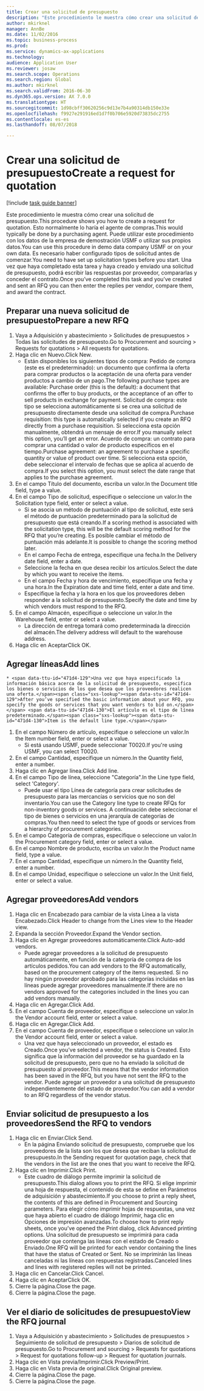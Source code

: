 ```yaml
--- 
title: Crear una solicitud de presupuesto
description: "Este procedimiento le muestra cómo crear una solicitud de presupuesto."
author: mkirknel
manager: AnnBe
ms.date: 11/02/2016
ms.topic: business-process
ms.prod: 
ms.service: dynamics-ax-applications
ms.technology: 
audience: Application User
ms.reviewer: josaw
ms.search.scope: Operations
ms.search.region: Global
ms.author: mkirknel
ms.search.validFrom: 2016-06-30
ms.dyn365.ops.version: AX 7.0.0
ms.translationtype: HT
ms.sourcegitcommit: 1d98cbff30620256c9d13e7b4a90314db150e33e
ms.openlocfilehash: f9927e291916ed1d7f0b706e5920d73835dc2755
ms.contentlocale: es-es
ms.lasthandoff: 08/07/2018

---
```

# <a name="create-a-request-for-quotation"></a><span data-ttu-id="471d4-103">Crear una solicitud de presupuesto</span><span class="sxs-lookup"><span data-stu-id="471d4-103">Create a request for quotation</span></span>

[!include [task guide banner](../../includes/task-guide-banner.md)]

<span data-ttu-id="471d4-104">Este procedimiento le muestra cómo crear una solicitud de presupuesto.</span><span class="sxs-lookup"><span data-stu-id="471d4-104">This procedure shows you how to create a request for quotation.</span></span> <span data-ttu-id="471d4-105">Esto normalmente lo haría el agente de compras.</span><span class="sxs-lookup"><span data-stu-id="471d4-105">This would typically be done by a purchasing agent.</span></span> <span data-ttu-id="471d4-106">Puede utilizar este procedimiento con los datos de la empresa de demostración USMF o utilizar sus propios datos.</span><span class="sxs-lookup"><span data-stu-id="471d4-106">You can use this procedure in demo data company USMF or on your own data.</span></span> <span data-ttu-id="471d4-107">Es necesario haber configurado tipos de solicitud antes de comenzar.</span><span class="sxs-lookup"><span data-stu-id="471d4-107">You need to have set up solicitation types before you start.</span></span> <span data-ttu-id="471d4-108">Una vez que haya completado esta tarea y haya creado y enviado una solicitud de presupuesto, podrá escribir las respuestas por proveedor, compararlas y conceder el contrato.</span><span class="sxs-lookup"><span data-stu-id="471d4-108">Once you’ve completed this task and you’ve created and sent an RFQ you can then enter the replies per vendor, compare them, and award the contract.</span></span>


## <a name="prepare-a-new-rfq"></a><span data-ttu-id="471d4-109">Preparar una nueva solicitud de presupuesto</span><span class="sxs-lookup"><span data-stu-id="471d4-109">Prepare a new RFQ</span></span>
1. <span data-ttu-id="471d4-110">Vaya a Adquisición y abastecimiento > Solicitudes de presupuestos > Todas las solicitudes de presupuesto.</span><span class="sxs-lookup"><span data-stu-id="471d4-110">Go to Procurement and sourcing > Requests for quotations > All requests for quotations.</span></span>
2. <span data-ttu-id="471d4-111">Haga clic en Nuevo.</span><span class="sxs-lookup"><span data-stu-id="471d4-111">Click New.</span></span>
    * <span data-ttu-id="471d4-112">Están disponibles los siguientes tipos de compra: Pedido de compra (este es el predeterminado): un documento que confirma la oferta para comprar productos o la aceptación de una oferta para vender productos a cambio de un pago.</span><span class="sxs-lookup"><span data-stu-id="471d4-112">The following purchase types are available: Purchase order (this is the default): a document that confirms the offer to buy products, or the acceptance of an offer to sell products in exchange for payment.</span></span> <span data-ttu-id="471d4-113">Solicitud de compra: este tipo se selecciona automáticamente si se crea una solicitud de presupuesto directamente desde una solicitud de compra.</span><span class="sxs-lookup"><span data-stu-id="471d4-113">Purchase requisition: this type is automatically selected if you create an RFQ directly from a purchase requisition.</span></span> <span data-ttu-id="471d4-114">Si selecciona esta opción manualmente, obtendrá un mensaje de error.</span><span class="sxs-lookup"><span data-stu-id="471d4-114">If you manually select this option, you’ll get an error.</span></span> <span data-ttu-id="471d4-115">Acuerdo de compra: un contrato para comprar una cantidad o valor de producto específicos en el tiempo.</span><span class="sxs-lookup"><span data-stu-id="471d4-115">Purchase agreement: an agreement to purchase a specific quantity or value of product over time.</span></span> <span data-ttu-id="471d4-116">Si selecciona esta opción, debe seleccionar el intervalo de fechas que se aplica al acuerdo de compra.</span><span class="sxs-lookup"><span data-stu-id="471d4-116">If you select this option, you must select the date range that applies to the purchase agreement.</span></span>  
3. <span data-ttu-id="471d4-117">En el campo Título del documento, escriba un valor.</span><span class="sxs-lookup"><span data-stu-id="471d4-117">In the Document title field, type a value.</span></span>
4. <span data-ttu-id="471d4-118">En el campo Tipo de solicitud, especifique o seleccione un valor.</span><span class="sxs-lookup"><span data-stu-id="471d4-118">In the Solicitation type field, enter or select a value.</span></span>
    * <span data-ttu-id="471d4-119">Si se asocia un método de puntuación al tipo de solicitud, este será el método de puntuación predeterminado para la solicitud de presupuesto que está creando.</span><span class="sxs-lookup"><span data-stu-id="471d4-119">If a scoring method is associated with the solicitation type, this will be the default scoring method for the RFQ that you’re creating.</span></span> <span data-ttu-id="471d4-120">Es posible cambiar el método de puntuación más adelante.</span><span class="sxs-lookup"><span data-stu-id="471d4-120">It is possible to change the scoring method later.</span></span>  
    * <span data-ttu-id="471d4-121">En el campo Fecha de entrega, especifique una fecha.</span><span class="sxs-lookup"><span data-stu-id="471d4-121">In the Delivery date field, enter a date.</span></span>  
    * <span data-ttu-id="471d4-122">Seleccione la fecha en que desea recibir los artículos.</span><span class="sxs-lookup"><span data-stu-id="471d4-122">Select the date by which you want to receive the items.</span></span>  
    * <span data-ttu-id="471d4-123">En el campo Fecha y hora de vencimiento, especifique una fecha y una hora.</span><span class="sxs-lookup"><span data-stu-id="471d4-123">In the Expiration date and time field, enter a date and time.</span></span>  
    * <span data-ttu-id="471d4-124">Especifique la fecha y la hora en los que los proveedores deben responder a la solicitud de presupuesto.</span><span class="sxs-lookup"><span data-stu-id="471d4-124">Specify the date and time by which vendors must respond to the RFQ.</span></span>  
5. <span data-ttu-id="471d4-125">En el campo Almacén, especifique o seleccione un valor.</span><span class="sxs-lookup"><span data-stu-id="471d4-125">In the Warehouse field, enter or select a value.</span></span>
    * <span data-ttu-id="471d4-126">La dirección de entrega tomará como predeterminada la dirección del almacén.</span><span class="sxs-lookup"><span data-stu-id="471d4-126">The delivery address will default to the warehouse address.</span></span>  
6. <span data-ttu-id="471d4-127">Haga clic en Aceptar</span><span class="sxs-lookup"><span data-stu-id="471d4-127">Click OK.</span></span>

## <a name="add-lines"></a><span data-ttu-id="471d4-128">Agregar líneas</span><span class="sxs-lookup"><span data-stu-id="471d4-128">Add lines</span></span>
    * <span data-ttu-id="471d4-129">Una vez que haya especificado la información básica acerca de la solicitud de presupuesto, especifica los bienes o servicios de los que desea que los proveedores realicen una oferta.</span><span class="sxs-lookup"><span data-stu-id="471d4-129">After you’ve specified the basic information about your RFQ, you specify the goods or services that you want vendors to bid on.</span></span> <span data-ttu-id="471d4-130">El artículo es el tipo de línea predeterminado.</span><span class="sxs-lookup"><span data-stu-id="471d4-130">Item is the default line type.</span></span>   
1. <span data-ttu-id="471d4-131">En el campo Número de artículo, especifique o seleccione un valor.</span><span class="sxs-lookup"><span data-stu-id="471d4-131">In the Item number field, enter or select a value.</span></span>
    * <span data-ttu-id="471d4-132">Si está usando USMF, puede seleccionar T0020.</span><span class="sxs-lookup"><span data-stu-id="471d4-132">If you're using USMF, you can select T0020.</span></span>  
2. <span data-ttu-id="471d4-133">En el campo Cantidad, especifique un número.</span><span class="sxs-lookup"><span data-stu-id="471d4-133">In the Quantity field, enter a number.</span></span>
3. <span data-ttu-id="471d4-134">Haga clic en Agregar línea.</span><span class="sxs-lookup"><span data-stu-id="471d4-134">Click Add line.</span></span>
4. <span data-ttu-id="471d4-135">En el campo Tipo de línea, seleccione "Categoría".</span><span class="sxs-lookup"><span data-stu-id="471d4-135">In the Line type field, select 'Category'.</span></span>
    * <span data-ttu-id="471d4-136">Puede usar el tipo Línea de categoría para crear solicitudes de presupuesto para las mercancías o servicios que no son del inventario.</span><span class="sxs-lookup"><span data-stu-id="471d4-136">You can use the Category line type to create RFQs for non-inventory goods or services.</span></span> <span data-ttu-id="471d4-137">A continuación debe seleccionar el tipo de bienes o servicios en una jerarquía de categorías de compras.</span><span class="sxs-lookup"><span data-stu-id="471d4-137">You then need to select the type of goods or services from a hierarchy of procurement categories.</span></span>  
5. <span data-ttu-id="471d4-138">En el campo Categoría de compras, especifique o seleccione un valor.</span><span class="sxs-lookup"><span data-stu-id="471d4-138">In the Procurement category field, enter or select a value.</span></span>
6. <span data-ttu-id="471d4-139">En el campo Nombre de producto, escriba un valor.</span><span class="sxs-lookup"><span data-stu-id="471d4-139">In the Product name field, type a value.</span></span>
7. <span data-ttu-id="471d4-140">En el campo Cantidad, especifique un número.</span><span class="sxs-lookup"><span data-stu-id="471d4-140">In the Quantity field, enter a number.</span></span>
8. <span data-ttu-id="471d4-141">En el campo Unidad, especifique o seleccione un valor.</span><span class="sxs-lookup"><span data-stu-id="471d4-141">In the Unit field, enter or select a value.</span></span>

## <a name="add-vendors"></a><span data-ttu-id="471d4-142">Agregar proveedores</span><span class="sxs-lookup"><span data-stu-id="471d4-142">Add vendors</span></span>
1. <span data-ttu-id="471d4-143">Haga clic en Encabezado para cambiar de la vista Línea a la vista Encabezado.</span><span class="sxs-lookup"><span data-stu-id="471d4-143">Click Header to change from the Lines view to the Header view.</span></span> 
2. <span data-ttu-id="471d4-144">Expanda la sección Proveedor.</span><span class="sxs-lookup"><span data-stu-id="471d4-144">Expand the Vendor section.</span></span>
3. <span data-ttu-id="471d4-145">Haga clic en Agregar proveedores automáticamente.</span><span class="sxs-lookup"><span data-stu-id="471d4-145">Click Auto-add vendors.</span></span>
    * <span data-ttu-id="471d4-146">Puede agregar proveedores a la solicitud de presupuesto automáticamente, en función de la categoría de compra de los artículos pedidos.</span><span class="sxs-lookup"><span data-stu-id="471d4-146">You can add vendors to the RFQ automatically, based on the procurement category of the items requested.</span></span> <span data-ttu-id="471d4-147">Si no hay ningún proveedor aprobado para las categorías incluidas en las líneas puede agregar proveedores manualmente.</span><span class="sxs-lookup"><span data-stu-id="471d4-147">If there are no vendors approved for the categories included in the lines you can add vendors manually.</span></span>  
4. <span data-ttu-id="471d4-148">Haga clic en Agregar.</span><span class="sxs-lookup"><span data-stu-id="471d4-148">Click Add.</span></span>
5. <span data-ttu-id="471d4-149">En el campo Cuenta de proveedor, especifique o seleccione un valor.</span><span class="sxs-lookup"><span data-stu-id="471d4-149">In the Vendor account field, enter or select a value.</span></span>
6. <span data-ttu-id="471d4-150">Haga clic en Agregar.</span><span class="sxs-lookup"><span data-stu-id="471d4-150">Click Add.</span></span>
7. <span data-ttu-id="471d4-151">En el campo Cuenta de proveedor, especifique o seleccione un valor.</span><span class="sxs-lookup"><span data-stu-id="471d4-151">In the Vendor account field, enter or select a value.</span></span>
    * <span data-ttu-id="471d4-152">Una vez que haya seleccionado un proveedor, el estado es Creado.</span><span class="sxs-lookup"><span data-stu-id="471d4-152">Once you’ve selected a vendor, the status is Created.</span></span> <span data-ttu-id="471d4-153">Esto significa que la información del proveedor se ha guardado en la solicitud de presupuesto, pero que no ha enviado la solicitud de presupuesto al proveedor.</span><span class="sxs-lookup"><span data-stu-id="471d4-153">This means that the vendor information has been saved in the RFQ, but you have not sent the RFQ to the vendor.</span></span> <span data-ttu-id="471d4-154">Puede agregar un proveedor a una solicitud de presupuesto independientemente del estado de proveedor.</span><span class="sxs-lookup"><span data-stu-id="471d4-154">You can add a vendor to an RFQ regardless of the vendor status.</span></span>  

## <a name="send-the-rfq-to-vendors"></a><span data-ttu-id="471d4-155">Enviar solicitud de presupuesto a los proveedores</span><span class="sxs-lookup"><span data-stu-id="471d4-155">Send the RFQ to vendors</span></span>
1. <span data-ttu-id="471d4-156">Haga clic en Enviar.</span><span class="sxs-lookup"><span data-stu-id="471d4-156">Click Send.</span></span>
    * <span data-ttu-id="471d4-157">En la página Enviando solicitud de presupuesto, compruebe que los proveedores de la lista son los que desea que reciban la solicitud de presupuesto.</span><span class="sxs-lookup"><span data-stu-id="471d4-157">In the Sending request for quotation page, check that the vendors in the list are the ones that you want to receive the RFQ.</span></span>  
2. <span data-ttu-id="471d4-158">Haga clic en Imprimir.</span><span class="sxs-lookup"><span data-stu-id="471d4-158">Click Print.</span></span>
    * <span data-ttu-id="471d4-159">Este cuadro de diálogo permite imprimir la solicitud de presupuesto.</span><span class="sxs-lookup"><span data-stu-id="471d4-159">This dialog allows you to print the RFQ.</span></span> <span data-ttu-id="471d4-160">Si elige imprimir una hoja de respuesta, el contenido de esta se define en Parámetros de adquisición y abastecimiento.</span><span class="sxs-lookup"><span data-stu-id="471d4-160">If you choose to print a reply sheet, the contents of this are defined in Procurement and Sourcing parameters.</span></span> <span data-ttu-id="471d4-161">Para elegir cómo imprimir hojas de respuestas, una vez que haya abierto el cuadro de diálogo Imprimir, haga clic en Opciones de impresión avanzadas.</span><span class="sxs-lookup"><span data-stu-id="471d4-161">To choose how to print reply sheets, once you’ve opened the Print dialog, click Advanced printing options.</span></span> <span data-ttu-id="471d4-162">Una solicitud de presupuesto se imprimirá para cada proveedor que contenga las líneas con el estado de Creado o Enviado.</span><span class="sxs-lookup"><span data-stu-id="471d4-162">One RFQ will be printed for each vendor containing the lines that have the status of Created or Sent.</span></span> <span data-ttu-id="471d4-163">No se imprimirán las líneas canceladas ni las líneas con respuestas registradas.</span><span class="sxs-lookup"><span data-stu-id="471d4-163">Canceled lines and lines with registered replies will not be printed.</span></span>   
3. <span data-ttu-id="471d4-164">Haga clic en Cancelar.</span><span class="sxs-lookup"><span data-stu-id="471d4-164">Click Cancel.</span></span>
4. <span data-ttu-id="471d4-165">Haga clic en Aceptar</span><span class="sxs-lookup"><span data-stu-id="471d4-165">Click OK.</span></span>
5. <span data-ttu-id="471d4-166">Cierre la página.</span><span class="sxs-lookup"><span data-stu-id="471d4-166">Close the page.</span></span>
6. <span data-ttu-id="471d4-167">Cierre la página.</span><span class="sxs-lookup"><span data-stu-id="471d4-167">Close the page.</span></span>

## <a name="view-the-rfq-journal"></a><span data-ttu-id="471d4-168">Ver el diario de solicitudes de presupuesto</span><span class="sxs-lookup"><span data-stu-id="471d4-168">View the RFQ journal</span></span>
1. <span data-ttu-id="471d4-169">Vaya a Adquisición y abastecimiento > Solicitudes de presupuestos > Seguimiento de solicitud de presupuesto > Diarios de solicitud de presupuesto.</span><span class="sxs-lookup"><span data-stu-id="471d4-169">Go to Procurement and sourcing > Requests for quotations > Request for quotations follow-up > Request for quotation journals.</span></span>
2. <span data-ttu-id="471d4-170">Haga clic en Vista previa/Imprimir.</span><span class="sxs-lookup"><span data-stu-id="471d4-170">Click Preview/Print.</span></span>
3. <span data-ttu-id="471d4-171">Haga clic en Vista previa de original.</span><span class="sxs-lookup"><span data-stu-id="471d4-171">Click Original preview.</span></span>
4. <span data-ttu-id="471d4-172">Cierre la página.</span><span class="sxs-lookup"><span data-stu-id="471d4-172">Close the page.</span></span>
5. <span data-ttu-id="471d4-173">Cierre la página.</span><span class="sxs-lookup"><span data-stu-id="471d4-173">Close the page.</span></span>


